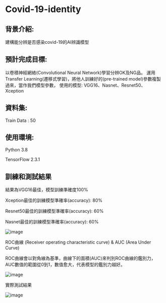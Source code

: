 # Covid-19-identity
## 背景介紹:
建構能分辨是否感染covid-19的AI辨識模型
## 預計完成目標:
以卷積神經網絡(Convolutional Neural Network)學習分辨OK及NG品。
運用Transfer Learning(遷移式學習)，將他人訓練好的(pre-trained model)參數複製過來，當作我們模型參數，
使用的模型: VGG16、Nasnet、Resnet50、Xception
## 資料集:
Train Data : 50
## 使用環境:
Python 3.8

TensorFlow 2.3.1 
## 訓練和測試結果
結果為VGG16最佳，模型訓練準確度100%
 
Xception最佳的訓練模型準確率(accuracy): 80%

Resnet50最佳的訓練模型準確率(accuracy): 60%

Nasnet最佳的訓練模型準確率(accuracy): 60%
 

![image](https://github.com/tddwso/Covid-19-identity/blob/main/ACC.PNG)

ROC曲線 (Receiver operating characteristic curve) & AUC (Area Under Curve)

ROC曲線會以對角線為基準，曲線下的面積(AUC)來判別ROC曲線的鑑別力，AUC數值的範圍從0到1，數值愈大，代表模型的鑑別力越好。

![image](https://github.com/tddwso/Covid-19-identity/blob/main/ROC.PNG)

實際測試結果

![image](https://github.com/tddwso/Covid-19-identity/blob/main/test.PNG)
